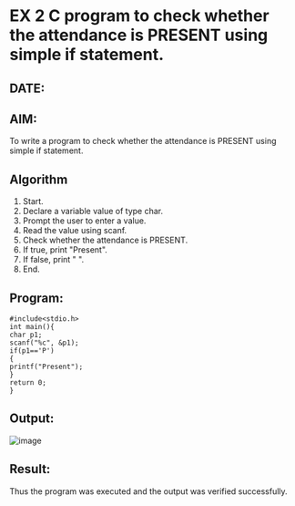 # EX 2 C program to check whether the attendance is PRESENT using simple if statement.
## DATE:
## AIM:
To write a program to check whether the attendance is PRESENT using simple if statement.

## Algorithm
1. Start.
2. Declare a variable value of type char.
3. Prompt the user to enter a value.
4. Read the value using scanf.
5. Check whether the attendance is PRESENT.
6. If true, print "Present".
7. If false, print " ".
8. End. 

## Program:
```
#include<stdio.h>
int main(){
char p1;
scanf("%c", &p1);
if(p1=='P')
{
printf("Present");
}
return 0;
}
```

## Output:
![image](https://github.com/user-attachments/assets/452caee2-04f0-4657-ad5d-20a1d2e29628)


## Result:
Thus the program was executed and the output was verified successfully.

